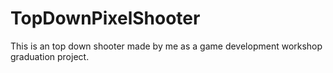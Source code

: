 # TopDownPixelShooter
This is an top down shooter made by me as a game development workshop graduation project.
